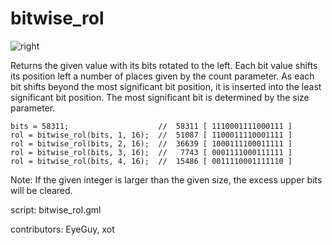 bitwise_rol
===========

![right](/images/rol.png "bitwise rotate left")

Returns the given value with its bits rotated to the left.
Each bit value shifts its position left a number of places
given by the count parameter. As each bit shifts beyond the
most significant bit position, it is inserted into the least
significant bit position. The most significant bit is determined
by the size parameter.

    bits = 58311;                    //  58311 [ 1110001111000111 ]
    rol = bitwise_rol(bits, 1, 16);  //  51087 [ 1100011110001111 ]
    rol = bitwise_rol(bits, 2, 16);  //  36639 [ 1000111100011111 ]
    rol = bitwise_rol(bits, 3, 16);  //   7743 [ 0001111000111111 ]
    rol = bitwise_rol(bits, 4, 16);  //  15486 [ 0011110001111110 ]

Note: If the given integer is larger than the given size, 
the excess upper bits will be cleared.
    
script: bitwise_rol.gml

contributors: EyeGuy, xot
